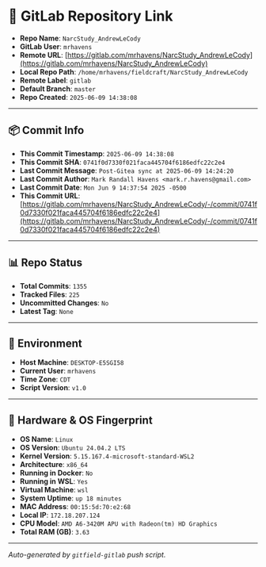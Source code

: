 # 🔗 GitLab Repository Link

- **Repo Name**: `NarcStudy_AndrewLeCody`
- **GitLab User**: `mrhavens`
- **Remote URL**: [https://gitlab.com/mrhavens/NarcStudy_AndrewLeCody](https://gitlab.com/mrhavens/NarcStudy_AndrewLeCody)
- **Local Repo Path**: `/home/mrhavens/fieldcraft/NarcStudy_AndrewLeCody`
- **Remote Label**: `gitlab`
- **Default Branch**: `master`
- **Repo Created**: `2025-06-09 14:38:08`

---

## 📦 Commit Info

- **This Commit Timestamp**: `2025-06-09 14:38:08`
- **This Commit SHA**: `0741f0d7330f021faca445704f6186edfc22c2e4`
- **Last Commit Message**: `Post-Gitea sync at 2025-06-09 14:24:20`
- **Last Commit Author**: `Mark Randall Havens <mark.r.havens@gmail.com>`
- **Last Commit Date**: `Mon Jun 9 14:37:54 2025 -0500`
- **This Commit URL**: [https://gitlab.com/mrhavens/NarcStudy_AndrewLeCody/-/commit/0741f0d7330f021faca445704f6186edfc22c2e4](https://gitlab.com/mrhavens/NarcStudy_AndrewLeCody/-/commit/0741f0d7330f021faca445704f6186edfc22c2e4)

---

## 📊 Repo Status

- **Total Commits**: `1355`
- **Tracked Files**: `225`
- **Uncommitted Changes**: `No`
- **Latest Tag**: `None`

---

## 🧽 Environment

- **Host Machine**: `DESKTOP-E5SGI58`
- **Current User**: `mrhavens`
- **Time Zone**: `CDT`
- **Script Version**: `v1.0`

---

## 🧬 Hardware & OS Fingerprint

- **OS Name**: `Linux`
- **OS Version**: `Ubuntu 24.04.2 LTS`
- **Kernel Version**: `5.15.167.4-microsoft-standard-WSL2`
- **Architecture**: `x86_64`
- **Running in Docker**: `No`
- **Running in WSL**: `Yes`
- **Virtual Machine**: `wsl`
- **System Uptime**: `up 18 minutes`
- **MAC Address**: `00:15:5d:70:e2:68`
- **Local IP**: `172.18.207.124`
- **CPU Model**: `AMD A6-3420M APU with Radeon(tm) HD Graphics`
- **Total RAM (GB)**: `3.63`

---

_Auto-generated by `gitfield-gitlab` push script._

